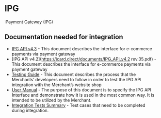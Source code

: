 # IPG
iPayment Gateway (IPG)

## Documentation needed for integration

* [IPG API v4.3](https://dev-direct.icards.eu/sandbox/public/documents/IPG_API.pdf) - This document describes the interface for e-commerce payments via payment gateway
* [IPG API v4.2](https://icard.direct/documents/IPG_API_v4.2 rev.35.pdf) - This document describes the interface for e-commerce payments via payment gateway
* [Testing Guide](https://icard.direct/documents/IPG_API_Testing_guide_v3.4.pdf) -  This document describes the process that the Merchants’ developers need to follow in order to test the IPG API integration with the Merchant’s website shop
* [User Manual](https://icard.direct/documents/IPG_API_User_guide_v_3.2.1.pdf) - The purpose of this document is to specify the IPG API Interface and demonstrate how it is used in the most common way. It is intended to be utilized by the Merchant.
* [Integration Tests Summary](https://icard.direct/documents/IPG-Integration%20Tests%20Summary.xlsx) - Test cases that need to be completed during integration.

